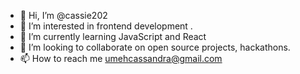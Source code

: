 - 👋 Hi, I’m @cassie202
- 👀 I’m interested in frontend development .
- 🌱 I’m currently learning JavaScript and React
- 💞️ I’m looking to collaborate on open source projects, hackathons.
- 📫 How to reach me umehcassandra@gmail.com

<!---
cassie202/cassie202 is a ✨ special ✨ repository because its `README.md` (this file) appears on your GitHub profile.
You can click the Preview link to take a look at your changes.
--->
